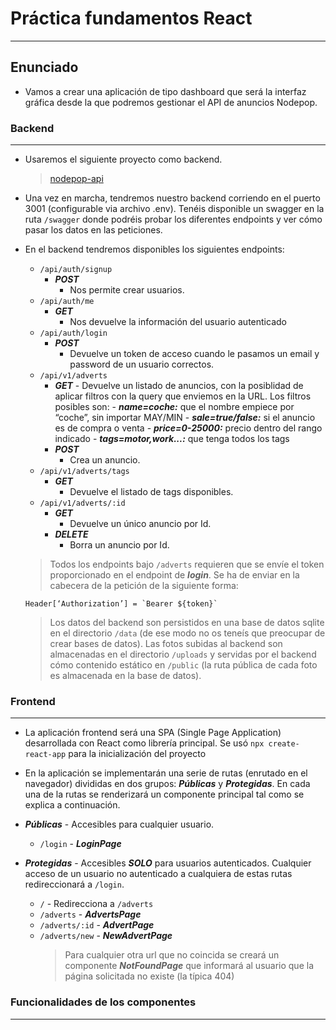 # Práctica fundamentos React

---

## Enunciado

- Vamos a crear una aplicación de tipo dashboard que será la interfaz gráfica desde la que podremos gestionar el API de anuncios Nodepop.

### Backend

---

- Usaremos el siguiente proyecto como backend.

  > [nodepop-api](https://github.com/davidjj76/nodepop-api)

- Una vez en marcha, tendremos nuestro backend corriendo en el puerto 3001
  (configurable via archivo .env). Tenéis disponible un swagger en la ruta `/swagger`
  donde podréis probar los diferentes endpoints y ver cómo pasar los datos en las
  peticiones.

- En el backend tendremos disponibles los siguientes endpoints:

  - `/api/auth/signup`
    - **_POST_**
      - Nos permite crear usuarios.
  - `/api/auth/me`
    - **_GET_**
      - Nos devuelve la información del usuario autenticado
  - `/api/auth/login`
    - **_POST_**
      - Devuelve un token de acceso cuando le pasamos un email y password de un usuario correctos.
  - `/api/v1/adverts`
    - **_GET_** - Devuelve un listado de anuncios, con la posiblidad de aplicar
      filtros con la query que enviemos en la URL. Los filtros posibles son: - **_name=coche:_** que el nombre empiece por “coche”, sin importar
      MAY/MIN - **_sale=true/false:_** si el anuncio es de compra o venta - **_price=0-25000:_** precio dentro del rango indicado - **_tags=motor,work...:_** que tenga todos los tags
    - **_POST_**
      - Crea un anuncio.
  - `/api/v1/adverts/tags`
    - **_GET_**
      - Devuelve el listado de tags disponibles.
  - `/api/v1/adverts/:id`
    - **_GET_**
      - Devuelve un único anuncio por Id.
    - **_DELETE_**
      - Borra un anuncio por Id.

  > Todos los endpoints bajo `/adverts` requieren que se envíe el token
  > proporcionado en el endpoint de **_login_**. Se ha de enviar en la cabecera de la petición de la siguiente forma:

  ```
  Header[‘Authorization’] = `Bearer ${token}`
  ```

  > Los datos del backend son persistidos en una base de datos sqlite en el directorio
  > `/data` (de ese modo no os teneís que preocupar de crear bases de datos).
  > Las fotos subidas al backend son almacenadas en el directorio `/uploads` y servidas
  > por el backend cómo contenido estático en `/public` (la ruta pública de cada foto es
  > almacenada en la base de datos).

### Frontend

---

- La aplicación frontend será una SPA (Single Page Application) desarrollada con
  React como librería principal. Se usó `npx create-react-app` para la inicialización del proyecto

- En la aplicación se implementarán una serie de rutas (enrutado en el navegador)
  divididas en dos grupos: **_Públicas_** y **_Protegidas_**. En cada una de la rutas se renderizará un componente principal tal como se explica a continuación.

- **_Públicas_** - Accesibles para cualquier usuario.
  - `/login` - **_LoginPage_**
- **_Protegidas_** - Accesibles **_SOLO_** para usuarios autenticados. Cualquier acceso
  de un usuario no autenticado a cualquiera de estas rutas redireccionará a
  `/login`.
  - `/` - Redirecciona a `/adverts`
  - `/adverts` - **_AdvertsPage_**
  - `/adverts/:id` - **_AdvertPage_**
  - `/adverts/new` - **_NewAdvertPage_**
    > Para cualquier otra url que no coincida se creará un componente
    > **_NotFoundPage_** que informará al usuario que la página solicitada no
    > existe (la típica 404)

### Funcionalidades de los componentes

---
